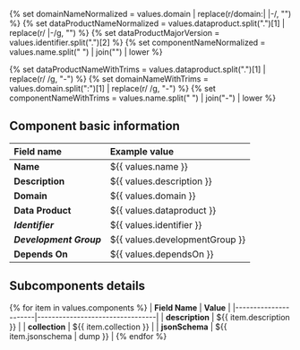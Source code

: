 {% set domainNameNormalized = values.domain | replace(r/domain:| |-/, "") %}
{% set dataProductNameNormalized = values.dataproduct.split(".")[1] | replace(r/ |-/g, "") %}
{% set dataProductMajorVersion = values.identifier.split(".")[2] %}
{% set componentNameNormalized = values.name.split(" ") | join("") | lower %}

{% set dataProductNameWithTrims = values.dataproduct.split(".")[1] | replace(r/ /g, "-") %}
{% set domainNameWithTrims = values.domain.split(":")[1] | replace(r/ /g, "-") %}
{% set componentNameWithTrims = values.name.split(" ") | join("-") | lower %}


## Component basic information

| Field name              | Example value                                      |
|:------------------------|:---------------------------------------------------|
| **Name**                | ${{ values.name }}                                |
| **Description**         | ${{ values.description }}                         |
| **Domain**              | ${{ values.domain }}                              |
| **Data Product**        | ${{ values.dataproduct }}                         |
| **_Identifier_**        | ${{ values.identifier }}                          |
| **_Development Group_** | ${{ values.developmentGroup }}                    |
| **Depends On**          | ${{ values.dependsOn }}                           |


## Subcomponents details
{% for item in values.components %}
| **Field Name**       | **Value**                       |
|----------------------|---------------------------------|
| **description**      | ${{ item.description }}         |
| **collection**       | ${{ item.collection }}          |
| **jsonSchema**       | ${{ item.jsonschema | dump }}          |
{% endfor %}

